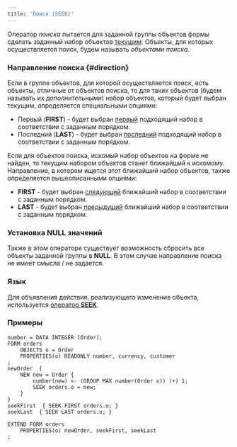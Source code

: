 ```yaml
---
title: 'Поиск (SEEK)'
---
```


Оператор *поиска* пытается для заданной группы объектов формы сделать заданный набор объектов [текущим](Form_structure.md#currentObject-broken). Объекты, для которых осуществляется поиск, будем называть *объектами поиска*.

### Направление поиска {#direction}

Если в группе объектов, для которой осуществляется поиск, есть объекты, отличные от объектов поиска, то для таких объектов (будем называть их *дополнительными*) набор объектов, который будет выбран текущим, определяется специальными опциями:

-   Первый (**FIRST**) - будет выбран <u>первый</u> подходящий набор в соответствии с заданным порядком. 
-   Последний (**LAST**) - будет выбран <u>последний</u> подходящий набор в соответствии с заданным порядком. 

Если для объектов поиска, искомый набор объектов на форме не найден, то текущим набором объектов станет ближайший к искомому. Направление, в котором ищется этот ближайший набор объектов, также определяется вышеописанными опциями:

-   **FIRST** - будет выбран <u>следующий</u> ближайший набор в соответствии с заданным порядком. 
-   **LAST** - будет выбран <u>предыдущий</u> ближайший набор в соответствии с заданным порядком. 

### Установка NULL значений

Также в этом операторе существует возможность сбросить все объекты заданной группы в **NULL**. В этом случае направление поиска не имеет смысла / не задается.

### Язык

Для объявления действия, реализующего изменение объекта, используется [оператор **SEEK**](SEEK_operator.md).

### Примеры

```lsf
number = DATA INTEGER (Order);
FORM orders
    OBJECTS o = Order
    PROPERTIES(o) READONLY number, currency, customer
;
newOrder  {
    NEW new = Order {
        number(new) <- (GROUP MAX number(Order o)) (+) 1;
        SEEK orders.o = new;
    }
}
seekFirst  { SEEK FIRST orders.o; }
seekLast  { SEEK LAST orders.o; }

EXTEND FORM orders
    PROPERTIES(o) newOrder, seekFirst, seekLast
;
```
